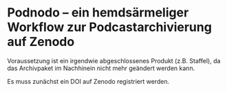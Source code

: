 # Podnodo – ein hemdsärmeliger Workflow zur Podcastarchivierung auf Zenodo

Voraussetzung ist ein irgendwie abgeschlossenes Produkt (z.B. Staffel), da das Archivpaket im Nachhinein nicht mehr geändert werden kann.

Es muss zunächst ein DOI auf Zenodo registriert werden.
